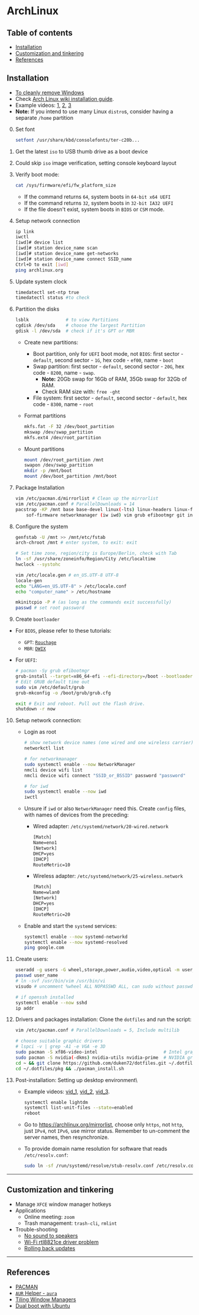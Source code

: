 # ArchLinux

## Table of contents

<!-- vim-markdown-toc GFM -->

* [Installation](#installation)
* [Customization and tinkering](#customization-and-tinkering)
* [References](#references)

<!-- vim-markdown-toc -->

## Installation

- [To cleanly remove Windows](https://www.daangeurts.nl/blog/removing-windows-and-installing-arch-linux/)
- Check [Arch Linux wiki installation guide](https://wiki.archlinux.org/title/Installation_guide).
- Example videos: [1](https://youtu.be/HpskN_jKyhc), [2](https://youtu.be/cM2UDz8BepU), [3](https://youtu.be/DPLnBPM4DhI)
- **Note:** If you intend to use many Linux `distro`s, consider having a separate `/home` partition

0. Set font

   ```bash
   setfont /usr/share/kbd/consolefonts/ter-c20b...
   ```

1. Get the latest `iso` to USB thumb drive as a boot device
2. Could skip `iso` image verification, setting console keyboard layout
3. Verify boot mode:

   ```bash
   cat /sys/firmware/efi/fw_platform_size
   ```

   - If the command returns `64`, system boots in `64-bit x64 UEFI`
   - If the command returns `32`, system boots in `32-bit IA32 UEFI`
   - If the file doesn't exist, system boots in `BIOS` or `CSM` mode.

4. Setup network connection

   ```bash
   ip link
   iwctl
   [iwd]# device list
   [iwd]# station device_name scan
   [iwd]# station device_name get-networks
   [iwd]# station device_name connect SSID_name
   Ctrl+D to exit [iwd]
   ping archlinux.org
   ```

5. Update system clock

   ```bash
   timedatectl set-ntp true
   timedatectl status #to check
   ```

6. Partition the disks

   ```bash
   lsblk              # to view Partitions
   cgdisk /dev/sda    # choose the largest Partition
   gdisk -l /dev/sda  # check if it's GPT or MBR
   ```

   - Create new partitions:
     - Boot partition, only for `UEFI` boot mode, not `BIOS`: first sector - `default`, second sector - `1G`, hex code - `ef00`, name - `boot`
     - Swap partition: first sector - `default`, second sector - `20G`, hex code - `8200`, name - `swap`.
       - **Note:** 20Gb swap for 16Gb of RAM, 35Gb swap for 32Gb of RAM.
       - Check RAM size with: `free -ght`
     - File system: first sector - `default`, second sector - `default`, hex code - `8300`, name - `root`
   - Format partitions

     ```bash
     mkfs.fat -F 32 /dev/boot_partition
     mkswap /dev/swap_partition
     mkfs.ext4 /dev/root_partition
     ```

   - Mount partitions

     ```bash
     mount /dev/root_partition /mnt
     swapon /dev/swap_partition
     mkdir -p /mnt/boot
     mount /dev/boot_partition /mnt/boot
     ```

7. Package Installation

   ```bash
   vim /etc/pacman.d/mirrorlist # Clean up the mirrorlist
   vim /etc/pacman.conf # ParallelDownloads = 14
   pacstrap -KP /mnt base base-devel linux(-lts) linux-headers linux-firmware \
       sof-firmware networkmanager (iw iwd) vim grub efibootmgr git intel-ucode
   ```

8. Configure the system

   ```bash
   genfstab -U /mnt >> /mnt/etc/fstab
   arch-chroot /mnt # enter system, to exit: exit

   # Set time zone, region/city is Europe/Berlin, check with Tab
   ln -sf /usr/share/zoneinfo/Region/City /etc/localtime
   hwclock --systohc

   vim /etc/locale.gen # en_US.UTF-8 UTF-8
   locale-gen
   echo "LANG=en_US.UTF-8" > /etc/locale.conf
   echo "computer_name" > /etc/hostname

   mkinitcpio -P # (as long as the commands exit successfully)
   passwd # set root password
   ```

9. Create `bootloader`

- For `BIOS`, please refer to these tutorials:

  - `GPT`: [`Rouchage`](https://youtu.be/2YshYiYsvKA?si=PSiv8AeWSEZjEhwq)
  - `MBR`: [`DWIX`](https://youtu.be/7FD3gh8mLME?si=HWI_2UroJBEKcAyw)

- For `UEFI`:

  ```bash
  # pacman -Sy grub efibootmgr
  grub-install --target=x86_64-efi --efi-directory=/boot --bootloader-id=GRUB
  # Edit GRUB default time out
  sudo vim /etc/default/grub
  grub-mkconfig -o /boot/grub/grub.cfg

  exit # Exit and reboot. Pull out the flash drive.
  shutdown -r now
  ```

10. Setup network connection:

    - Login as root

      ```bash
      # show network device names (one wired and one wireless carrier)
      networkctl list

      # for networkmanager
      sudo systemctl enable --now NetworkManager
      nmcli device wifi list
      nmcli device wifi connect "SSID_or_BSSID" password "password"

      # for iwd
      sudo systemctl enable --now iwd
      iwctl
      ```

    - Unsure if `iwd` or also `NetworkManager` need this.
      Create `config` files, with names of devices from the preceding:

      - Wired adapter: `/etc/systemd/network/20-wired.network`

        ```txt
        [Match]
        Name=eno1
        [Network]
        DHCP=yes
        [DHCP]
        RouteMetric=10
        ```

      - Wireless adapter: `/etc/systemd/network/25-wireless.network`

        ```txt
        [Match]
        Name=wlan0
        [Network]
        DHCP=yes
        [DHCP]
        RouteMetric=20
        ```

    - Enable and start the `systemd` services:

      ```bash
      systemctl enable --now systemd-networkd
      systemctl enable --now systemd-resolved
      ping google.com
      ```

11. Create users:

    ```bash
    useradd -g users -G wheel,storage,power,audio,video,optical -m user_name
    passwd user_name
    # ln -svf /usr/bin/vim /usr/bin/vi
    visudo # uncomment %wheel ALL NOPASSWD ALL, can sudo without passwd

    # if openssh installed
    systemctl enable --now sshd
    ip addr
    ```

12. Drivers and packages installation:
    Clone the `dotfiles` and run the script:

    ```bash
    vim /etc/pacman.conf # ParallelDownloads = 5, Include multilib

    # choose suitable graphic drivers
    # lspci -v | grep -A1 -e VGA -e 3D
    sudo pacman -S xf86-video-intel                         # Intel graphic driver
    sudo pacman -S nvidia(-dkms) nvidia-utils nvidia-prime  # NVIDIA graphic driver
    cd ~ && git clone https://github.com/duken72/dotfiles.git ~/.dotfiles
    cd ~/.dotfiles/pkg && ./pacman_install.sh
    ```

13. Post-installation: Setting up desktop environment\

    - Example videos: [vid_1](https://youtu.be/DAmXKDJ3D7M), [vid_2](https://youtu.be/eHdP4sT7-8U), [vid_3](https://youtu.be/FudOL0-B9Hs).

      ```bash
      systemctl enable lightdm
      systemctl list-unit-files --state=enabled
      reboot
      ```

    - Go to <https://archlinux.org/mirrorlist>, choose only `https`, not `http`, just `IPv4`, not `IPv6`, use mirror status.
      Remember to un-comment the server names, then resynchronize.

    - To provide domain name resolution for software that reads `/etc/resolv.conf`:

      ```bash
      sudo ln -sf /run/systemd/resolve/stub-resolv.conf /etc/resolv.conf
      ```

---

## Customization and tinkering

- Manage `XFCE` window manager hotkeys
- Applications
  - Online meeting: `zoom`
  - Trash management: `trash-cli`, `rmlint`
- Trouble-shooting
  - [No sound to speakers](https://bbs.archlinux.org/viewtopic.php?id=199067&p=2)
  - [Wi-Fi rtl8821ce driver problem](https://github.com/tomaspinho/rtl8821ce)
  - [Rolling back updates](https://linuxconfig.org/how-to-rollback-pacman-updates-in-arch-linux)

---

## References

- [PACMAN](https://youtu.be/HD7jJEh4ZaM)
- [`AUR` Helper - `aura`](https://youtu.be/xPRJWHghWM8)
- [Tiling Window Managers](https://youtu.be/Obzf9ppODJU)
- [Dual boot with Ubuntu](https://www.linuxandubuntu.com/home/dual-boot-ubuntu-and-arch-linux)
